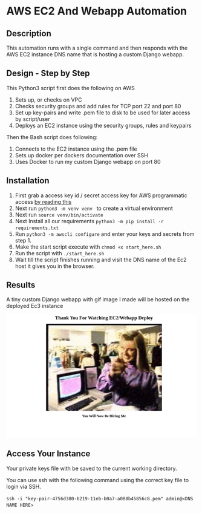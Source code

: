 # AWS EC2 And Webapp Automation

## Description
This automation runs with a single command and then responds with the AWS EC2 instance DNS name
that is hosting a custom Django webapp. 

## Design - Step by Step

This Python3 script first does the following on AWS

1. Sets up, or checks on VPC 
2. Checks security groups and add rules for TCP port 22 and port 80
3. Set up key-pairs and write .pem file to disk to be used for later access by script/user
4. Deploys an EC2 instance using the security groups, rules and keypairs

Then the Bash script does following:
1. Connects to the EC2 instance using the .pem file
2. Sets up docker per dockers documentation over SSH
3. Uses Docker to run my custom Django webapp on port 80

## Installation

1. First grab a access key id / secret access key for AWS programmatic access [by reading this](https://docs.aws.amazon.com/general/latest/gr/aws-sec-cred-types.html#access-keys-and-secret-access-keys)
2. Next run ```python3 -m venv venv ``` to create a virtual environment
3. Next run ```source venv/bin/activate```
4. Next Install all our requirements ```python3 -m pip install -r requirements.txt ``` 
5. Run ```python3 -m awscli configure``` and enter your keys and secrets from step 1.
6. Make the start script execute with ```chmod +x start_here.sh ```
7. Run the script with ```./start_here.sh```
8. Wait till the script finishes running and visit the DNS name of the Ec2 host it gives you in the browser.

## Results

A tiny custom Django webapp with gif image I made will be hosted on the deployed Ec3 instance

![webapp](/images/webapp.png)

## Access Your Instance
Your private keys file with be saved to the current working directory. 

You can use ssh with the following command using the correct key file to login via SSH.

```ssh -i "key-pair-4756d380-b219-11eb-b0a7-a088b45856c8.pem" admin@<DNS NAME HERE>```
